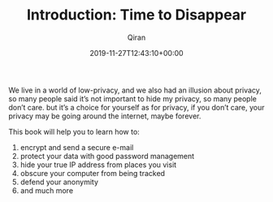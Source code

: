 ﻿---
title: 'Introduction: Time to Disappear'
author: Qiran
type: post
date: 2019-11-27T12:43:10+00:00
aliases: ["/introduction-time-to-disappear/"]
categories:
  - The Art of Invisibility

---
We live in a world of low-privacy, and we also had an illusion about privacy, so many people said it&#8217;s not important to hide my privacy, so many people don&#8217;t care. but it&#8217;s a choice for yourself as for privacy, if you don&#8217;t care, your privacy may be going around the internet, maybe forever.

This book will help you to learn how to:  
1. encrypt and send a secure e-mail  
2. protect your data with good password management  
3. hide your true IP address from places you visit  
4. obscure your computer from being tracked  
5. defend your anonymity  
6. and much more
